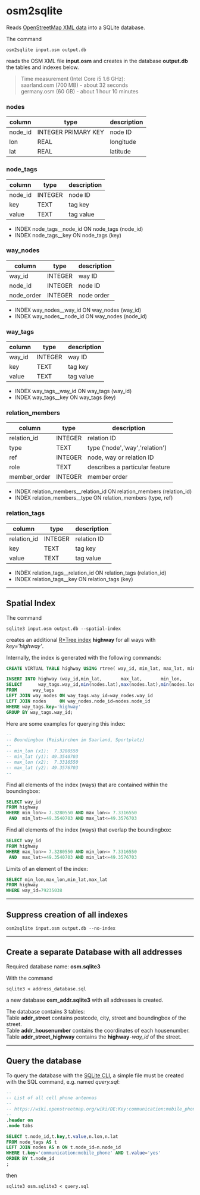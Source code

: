 # osm2sqlite

Reads [OpenStreetMap XML data](https://wiki.openstreetmap.org/wiki/OSM_XML) into a SQLite database.

The command
```
osm2sqlite input.osm output.db
```
reads the OSM XML file **input.osm** and creates in the database **output.db**
the tables and indexes below.

> Time measurement (Intel Core i5 1.6 GHz):  
> saarland.osm (700 MB) - about 32 seconds  
> germany.osm (60 GB) - about 1 hour 10 minutes  


### nodes

column       | type                | description
-------------|---------------------|-------------------------------------
node_id      | INTEGER PRIMARY KEY | node ID
lon          | REAL                | longitude
lat          | REAL                | latitude


### node_tags

column       | type                | description
-------------|---------------------|-------------------------------------
node_id      | INTEGER             | node ID
key          | TEXT                | tag key
value        | TEXT                | tag value

- INDEX node_tags__node_id ON node_tags (node_id)
- INDEX node_tags__key     ON node_tags (key)


### way_nodes

column       | type                | description
-------------|---------------------|-------------------------------------
way_id       | INTEGER             | way ID
node_id      | INTEGER             | node ID
node_order   | INTEGER             | node order

- INDEX way_nodes__way_id  ON way_nodes (way_id)
- INDEX way_nodes__node_id ON way_nodes (node_id)


### way_tags

column       | type                | description
-------------|---------------------|-------------------------------------
way_id       | INTEGER             | way ID
key          | TEXT                | tag key
value        | TEXT                | tag value

- INDEX way_tags__way_id   ON way_tags (way_id)
- INDEX way_tags__key      ON way_tags (key)


### relation_members

column       | type                | description
-------------|---------------------|-------------------------------------
relation_id  | INTEGER             | relation ID
type         | TEXT                | type ('node','way','relation')
ref          | INTEGER             | node, way or relation ID
role         | TEXT                | describes a particular feature
member_order | INTEGER             | member order

- INDEX relation_members__relation_id ON relation_members (relation_id)
- INDEX relation_members__type        ON relation_members (type, ref)


### relation_tags

column       | type                | description
-------------|---------------------|-------------------------------------
relation_id  | INTEGER             | relation ID
key          | TEXT                | tag key
value        | TEXT                | tag value

- INDEX relation_tags__relation_id    ON relation_tags (relation_id)
- INDEX relation_tags__key            ON relation_tags (key)


---

## Spatial Index


The command
```
sqlite3 input.osm output.db --spatial-index
```
creates an additional [R*Tree index](https://www.sqlite.org/rtree.html) **highway** for
all ways with *key='highway'*.

Internally, the index is generated with the following commands:

``` sql
CREATE VIRTUAL TABLE highway USING rtree( way_id, min_lat, max_lat, min_lon, max_lon );

INSERT INTO highway (way_id,min_lat,       max_lat,       min_lon,       max_lon)
SELECT      way_tags.way_id,min(nodes.lat),max(nodes.lat),min(nodes.lon),max(nodes.lon)
FROM      way_tags
LEFT JOIN way_nodes ON way_tags.way_id=way_nodes.way_id
LEFT JOIN nodes     ON way_nodes.node_id=nodes.node_id
WHERE way_tags.key='highway'
GROUP BY way_tags.way_id;
```

Here are some examples for querying this index:

``` sql
--
-- Boundingbox (Reiskirchen im Saarland, Sportplatz)
--
-- min_lon (x1):  7.3280550
-- min_lat (y1): 49.3540703
-- max_lon (x2):  7.3316550
-- max_lat (y2): 49.3576703
--
```

Find all elements of the index (ways) that are contained within the boundingbox:

``` sql
SELECT way_id
FROM highway
WHERE min_lon>= 7.3280550 AND max_lon<= 7.3316550
 AND  min_lat>=49.3540703 AND max_lat<=49.3576703
```

Find all elements of the index (ways) that overlap the boundingbox:

``` sql
SELECT way_id
FROM highway
WHERE max_lon>= 7.3280550 AND min_lon<= 7.3316550
 AND  max_lat>=49.3540703 AND min_lat<=49.3576703
```

Limits of an element of the index:

``` sql
SELECT min_lon,max_lon,min_lat,max_lat
FROM highway
WHERE way_id=79235038
```


---

## Suppress creation of all indexes

```
osm2sqlite input.osm output.db --no-index
```


---

## Create a separate Database with all addresses

Required database name: **osm.sqlite3**

With the command
```
sqlite3 < address_database.sql
```
a new database **osm_addr.sqlite3** with all addresses is created.

The database contains 3 tables:  
Table **addr_street** contains postcode, city, street and boundingbox of the street.  
Table **addr_housenumber** contains the coordinates of each housenumber.  
Table **addr_street_highway** contains the **highway**-*way_id* of the street.  


---

## Query the database

To query the database with the [SQLite CLI](https://www.sqlite.org/cli.html),
a simple file must be created with the SQL command, e.g. named *query.sql*:

``` sql
--
-- List of all cell phone antennas
--
-- https://wiki.openstreetmap.org/wiki/DE:Key:communication:mobile_phone
--
.header on
.mode tabs

SELECT t.node_id,t.key,t.value,n.lon,n.lat
FROM node_tags AS t
LEFT JOIN nodes AS n ON t.node_id=n.node_id
WHERE t.key='communication:mobile_phone' AND t.value='yes'
ORDER BY t.node_id
;

```

then

```
sqlite3 osm.sqlite3 < query.sql
```
